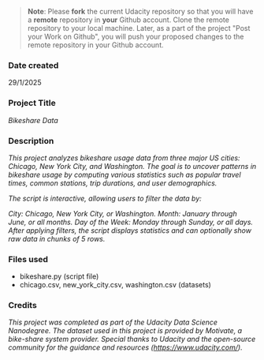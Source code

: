>**Note**: Please **fork** the current Udacity repository so that you will have a **remote** repository in **your** Github account. Clone the remote repository to your local machine. Later, as a part of the project "Post your Work on Github", you will push your proposed changes to the remote repository in your Github account.

### **Date created**
29/1/2025

### **Project Title**
*Bikeshare Data*

### **Description**
*This project analyzes bikeshare usage data from three major US cities: Chicago, New York City, and Washington. The goal is to uncover patterns in bikeshare usage by computing various statistics such as popular travel times, common stations, trip durations, and user demographics.*

*The script is interactive, allowing users to filter the data by:*

*City: Chicago, New York City, or Washington.*
*Month: January through June, or all months.*
*Day of the Week: Monday through Sunday, or all days.*
*After applying filters, the script displays statistics and can optionally show raw data in chunks of 5 rows.*

### **Files used**
- bikeshare.py (script file)
- chicago.csv, new_york_city.csv, washington.csv (datasets)


### **Credits**
*This project was completed as part of the Udacity Data Science Nanodegree. The dataset used in this project is provided by Motivate, a bike-share system provider.*
*Special thanks to Udacity and the open-source community for the guidance and resources (https://www.udacity.com/).*

